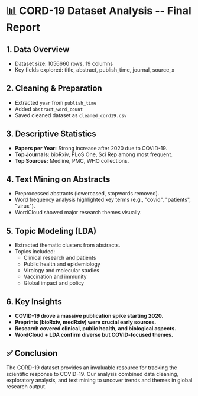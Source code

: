 # 📊 CORD-19 Dataset Analysis -- Final Report

## 1. Data Overview

- Dataset size: 1056660 rows, 19 columns
- Key fields explored: title, abstract, publish_time, journal, source_x

## 2. Cleaning & Preparation

- Extracted `year` from `publish_time`
- Added `abstract_word_count`
- Saved cleaned dataset as `cleaned_cord19.csv`

## 3. Descriptive Statistics

- **Papers per Year:** Strong increase after 2020 due to COVID-19.
- **Top Journals:** bioRxiv, PLoS One, Sci Rep among most frequent.
- **Top Sources:** Medline, PMC, WHO collections.

## 4. Text Mining on Abstracts

- Preprocessed abstracts (lowercased, stopwords removed).
- Word frequency analysis highlighted key terms (e.g., "covid",
  "patients", "virus").
- WordCloud showed major research themes visually.

## 5. Topic Modeling (LDA)

- Extracted thematic clusters from abstracts.
- Topics included:
  - Clinical research and patients
  - Public health and epidemiology
  - Virology and molecular studies
  - Vaccination and immunity
  - Global impact and policy

## 6. Key Insights

- **COVID-19 drove a massive publication spike starting 2020.**
- **Preprints (bioRxiv, medRxiv) were crucial early sources.**
- **Research covered clinical, public health, and biological aspects.**
- **WordCloud + LDA confirm diverse but COVID-focused themes.**

## ✅ Conclusion

The CORD-19 dataset provides an invaluable resource for tracking the
scientific response to COVID-19. Our analysis combined data cleaning,
exploratory analysis, and text mining to uncover trends and themes in
global research output.
